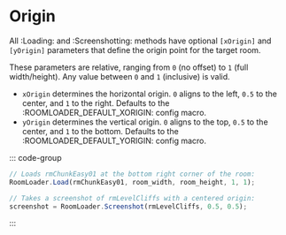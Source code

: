 # Origin

All :Loading: and :Screenshotting: methods have optional `[xOrigin]` and `[yOrigin]` parameters that define the origin point for the target room.

These parameters are relative, ranging from `0` (no offset) to `1` (full width/height). Any value between `0` and `1` (inclusive) is valid.
* `xOrigin` determines the horizontal origin. `0` aligns to the left, `0.5` to the center, and `1` to the right. Defaults to the :ROOMLOADER_DEFAULT_XORIGIN: config macro.
* `yOrigin` determines the vertical origin. `0` aligns to the top, `0.5` to the center, and `1` to the bottom. Defaults to the :ROOMLOADER_DEFAULT_YORIGIN: config macro.

::: code-group
```js [Examples]
// Loads rmChunkEasy01 at the bottom right corner of the room:
RoomLoader.Load(rmChunkEasy01, room_width, room_height, 1, 1);

// Takes a screenshot of rmLevelCliffs with a centered origin:
screenshot = RoomLoader.Screenshot(rmLevelCliffs, 0.5, 0.5);
```
:::
